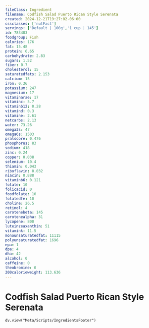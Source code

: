 ```yaml
---
fileClass: Ingredient
filename: Codfish Salad Puerto Rican Style Serenata
created: 2024-12-21T19:27:02-06:00
cssclasses: ['nutFact']
servings: ['Default | 100g','1 cup | 145']
id: 783403
foodgroup: Fish
calories: 176
fat: 15.48
protein: 6.65
carbohydrate: 2.83
sugars: 1.52
fiber: 0.7
cholesterol: 15
saturatedfats: 2.153
calcium: 15
iron: 0.36
potassium: 247
magnesium: 17
vitaminarae: 17
vitaminc: 5.7
vitaminb12: 0.28
vitamind: 0.3
vitamine: 2.61
netcarbs: 2.13
water: 73.26
omega3s: 47
omega6s: 1503
pralscore: 0.476
phosphorus: 83
sodium: 418
zinc: 0.24
copper: 0.038
selenium: 10.4
thiamin: 0.043
riboflavin: 0.032
niacin: 0.888
vitaminb6: 0.121
folate: 10
folicacid: 0
foodfolate: 10
folatedfe: 10
choline: 26.5
retinol: 4
carotenebeta: 145
carotenealpha: 31
lycopene: 800
luteinzeaxanthin: 51
vitamink: 11.5
monounsaturatedfat: 11115
polyunsaturatedfat: 1696
epa: 1
dpa: 4
dha: 42
alcohol: 0
caffeine: 0
theobromine: 0
200calorieweight: 113.636
---
```


# Codfish Salad Puerto Rican Style Serenata

```dataviewjs
dv.view("Meta/Scripts/IngredientsFooter")
```